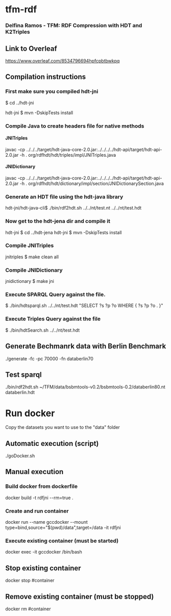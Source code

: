 # tfm-rdf

### Delfina Ramos - TFM: RDF Compression with HDT and K2Triples

## Link to Overleaf

https://www.overleaf.com/8534796694hpfcpbtbwkpq

## Compilation instructions

### First make sure you compiled hdt-jni
$ cd ../hdt-jni

hdt-jni $ mvn -DskipTests install

### Compile Java to create headers file for native methods
#### JNITriples
javac -cp ../../../target/hdt-java-core-2.0.jar:../../../../hdt-api/target/hdt-api-2.0.jar -h . org/rdfhdt/hdt/triples/impl/JNITriples.java 

#### JNIDictionary
javac -cp ../../../target/hdt-java-core-2.0.jar:../../../../hdt-api/target/hdt-api-2.0.jar -h . org/rdfhdt/hdt/dictionary/impl/section/JNIDictionarySection.java 

### Generate an HDT file using the hdt-java library 
hdt-jni/hdt-java-cli$ ./bin/rdf2hdt.sh ../../nt/test.nt ../../nt/test.hdt

### Now get to the hdt-jena dir and compile it
hdt-jni $ cd ../hdt-jena
hdt-jni $ mvn -DskipTests install

### Compile JNITriples
jnitriples $ make clean all

### Compile JNIDictionary
jnidictionary $ make jni

### Execute SPARQL Query against the file.
$ ./bin/hdtsparql.sh ../../nt/test.hdt "SELECT ?s ?p ?o WHERE { ?s ?p ?o . }"

### Execute Triples Query against the file
$ ./bin/hdtSearch.sh ../../nt/test.hdt

## Generate Bechmanrk data with Berlin Benchmark

./generate -fc -pc 70000 -fn databerlin70

## Test sparql
./bin/rdf2hdt.sh ~/TFM/data/bsbmtools-v0.2/bsbmtools-0.2/databerlin80.nt databerlin.hdt

# Run docker

Copy the datasets you want to use to the "data" folder

## Automatic execution (script)

./goDocker.sh

## Manual execution

### Build docker from dockerfile
docker build -t rdfjni --rm=true .

### Create and run container
docker run --name gccdocker --mount type=bind,source="$(pwd)/data",target=/data -it rdfjni

### Execute existing container (must be started)
docker exec -it gccdocker /bin/bash

## Stop existing container
docker stop  #container

## Remove existing container (must be stopped)
docker rm #container
